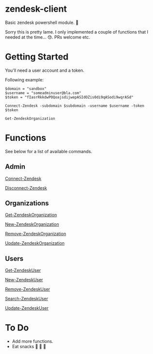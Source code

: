 # zendesk-client

Basic zendesk powershell module. :dragon_face:

Sorry this is pretty lame. I only implemented a couple of functions that I needed at the time... :sweat:. PRs welcome etc.

# Getting Started

You'll need a user account and a token.

Following example:

```
$domain = "sandbox"
$username = "someadminuser@bla.com"
$token = "fIasrRkkdwPOQoajsdijwepASIdOZis0di9qASodi9wqrASd"

Connect-Zendesk -subdomain $subdomain -username $username -token $token

Get-ZendeskOrganization

```

# Functions

See below for a list of available commands.

## Admin

[Connect-Zendesk](Docs/Connect-Zendesk.md)

[Disconnect-Zendesk](Docs/Disconnect-Zendesk.md)

## Organizations

[Get-ZendeskOrganization](Docs/Get-ZendeskOrganization.md)

[New-ZendeskOrganization](Docs/New-ZendeskOrganization.md)

[Remove-ZendeskOrganization](Docs/Remove-ZendeskOrganization.md)

[Update-ZendeskOrganization](Docs/Update-ZendeskOrganization.md)

## Users

[Get-ZendeskUser](Docs/Get-ZendeskUser.md)

[New-ZendeskUser](Docs/New-ZendeskUser.md)

[Remove-ZendeskUser](Docs/Remove-ZendeskUser.md)

[Search-ZendeskUser](Docs/Search-ZendeskUser.md)

[Update-ZendeskUser](Docs/Update-ZendeskUser.md)

# To Do

* Add more functions.
* Eat snacks :dango: :custard: :shaved_ice:
